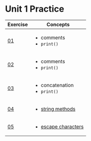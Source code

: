 # Unit 1 Practice

| Exercise            | Concepts |
|---------------------|----------|
|[01](exercise_1.md) | <ul><li>comments</li><li>`print()`</li></ul>|
|[02](exercise_2.md) | <ul><li>comments</li><li>`print()`</li></ul>
|[03](exercise_3.md) | <ul><li>concatenation</li><li>`print()`</li></ul>
|[04](exercise_4.md)| <ul><li>[string methods](https://www.w3schools.com/python/python_ref_string.asp)</li></ul>
|[05](exercise_5.md)| <ul><li>[escape characters](https://www.w3schools.com/python/gloss_python_escape_characters.asp)</li></ul>